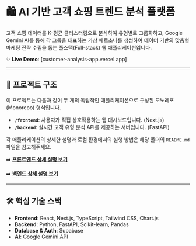 # 🛍️ AI 기반 고객 쇼핑 트렌드 분석 플랫폼

고객 쇼핑 데이터를 K-평균 클러스터링으로 분석하여 유형별로 그룹화하고, Google Gemini AI를 통해 각 그룹을 대표하는 가상 페르소나를 생성하여 데이터 기반의 맞춤형 마케팅 전략 수립을 돕는 풀스택(Full-stack) 웹 애플리케이션입니다.

✨ **Live Demo**: [customer-analysis-app.vercel.app]

---

## 📁 프로젝트 구조

이 프로젝트는 다음과 같이 두 개의 독립적인 애플리케이션으로 구성된 모노레포(Monorepo) 형식입니다.

- **`/frontend`**: 사용자가 직접 상호작용하는 웹 대시보드입니다. (Next.js)
- **`/backend`**: 실시간 고객 유형 분석 API를 제공하는 서버입니다. (FastAPI)

각 애플리케이션의 상세한 설명과 로컬 환경에서의 실행 방법은 해당 폴더의 `README.md` 파일을 참고해주세요.

➡️ **[프론트엔드 상세 설명 보기](./frontend/README.md)**

➡️ **[백엔드 상세 설명 보기](./backend/README.md)**

---

## 🛠️ 핵심 기술 스택

- **Frontend**: React, Next.js, TypeScript, Tailwind CSS, Chart.js
- **Backend**: Python, FastAPI, Scikit-learn, Pandas
- **Database & Auth**: Supabase
- **AI**: Google Gemini API
